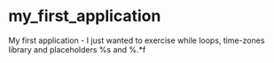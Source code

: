 # my_first_application
My first application - I just wanted to exercise while loops, time-zones library and placeholders %s and %.*f
